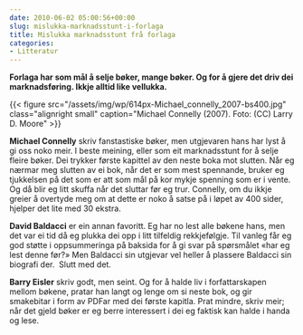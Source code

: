 ```yaml
---
date: 2010-06-02 05:00:56+00:00
slug: mislukka-marknadsstunt-i-forlaga
title: Mislukka marknadsstunt frå forlaga
categories:
- Litteratur
---
```


**Forlaga har som mål å selje bøker, mange bøker. Og for å gjere det driv dei marknadsføring. Ikkje alltid like vellukka.**

<!--more-->

{{< figure src="/assets/img/wp/614px-Michael_connelly_2007-bs400.jpg" class="alignright small" caption="Michael Connelly (2007). Foto: (CC) Larry D. Moore" >}}

**Michael Connelly** skriv fanstastiske bøker, men utgjevaren hans har lyst å gi oss noko meir. I beste meining, eller som eit marknadsstunt for å selje fleire bøker. Dei trykker første kapittel av den neste boka mot slutten. Når eg nærmar meg slutten av ei bok, når det er som mest spennande, bruker eg tjukkelsen på det som er att som mål på kor mykje spenning som er i vente. Og då blir eg litt skuffa når det sluttar før eg trur. Connelly, om du ikkje greier å overtyde meg om at dette er noko å satse på i løpet av 400 sider, hjelper det lite med 30 ekstra.

**David Baldacci** er ein annan favoritt. Eg har no lest alle bøkene hans, men det var ei tid då eg plukka dei opp i litt tilfeldig rekkjefølgje. Til vanleg får eg god støtte i oppsummeringa på baksida for å gi svar på spørsmålet «har eg lest denne før?» Men Baldacci sin utgjevar vel heller å plassere Baldacci sin biografi der.  Slutt med det.

**Barry Eisler** skriv godt, men seint. Og for å halde liv i forfattarskapen mellom bøkene, pratar han langt og lenge om si neste bok, og gir smakebitar i form av PDFar med dei første kapitla. Prat mindre, skriv meir; når det gjeld bøker er eg berre interessert i dei eg faktisk kan halde i handa og lese.
